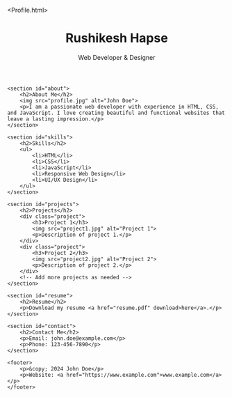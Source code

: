 <Profile.html>
<html lang="en">
<head>
    <meta charset="UTF-8">
    <meta name="viewport" content="width=device-width, initial-scale=1.0">
    <title>My Portfolio</title>
    <link rel="stylesheet" href="styles.css">
</head>
<body>
    <header>
        <h1>Rushikesh Hapse</h1>
        <p>Web Developer & Designer</p>
    </header>
    
    <section id="about">
        <h2>About Me</h2>
        <img src="profile.jpg" alt="John Doe">
        <p>I am a passionate web developer with experience in HTML, CSS, and JavaScript. I love creating beautiful and functional websites that leave a lasting impression.</p>
    </section>
    
    <section id="skills">
        <h2>Skills</h2>
        <ul>
            <li>HTML</li>
            <li>CSS</li>
            <li>JavaScript</li>
            <li>Responsive Web Design</li>
            <li>UI/UX Design</li>
        </ul>
    </section>
    
    <section id="projects">
        <h2>Projects</h2>
        <div class="project">
            <h3>Project 1</h3>
            <img src="project1.jpg" alt="Project 1">
            <p>Description of project 1.</p>
        </div>
        <div class="project">
            <h3>Project 2</h3>
            <img src="project2.jpg" alt="Project 2">
            <p>Description of project 2.</p>
        </div>
        <!-- Add more projects as needed -->
    </section>
    
    <section id="resume">
        <h2>Resume</h2>
        <p>Download my resume <a href="resume.pdf" download>here</a>.</p>
    </section>
    
    <section id="contact">
        <h2>Contact Me</h2>
        <p>Email: john.doe@example.com</p>
        <p>Phone: 123-456-7890</p>
    </section>
    
    <footer>
        <p>&copy; 2024 John Doe</p>
        <p>Website: <a href="https://www.example.com">www.example.com</a></p>
    </footer>
</body>
</html>
